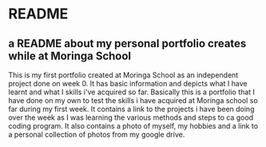 # README
## a README about my personal portfolio creates while at Moringa School
This is my first portfolio created at Moringa School as an independent project done on week 0. It has basic information and depicts what I have learnt and what I skills i've acquired so far. 
Basically this is a portfolio that I have done on my own to test the skills i have acquired at Moringa school so far during my first week.
It contains a link to the projects i have been doing over the week as I was learning the various methods and steps to ca good coding program.
It also contains a photo of myself, my hobbies and a link to a personal collection of photos from my google drive.
